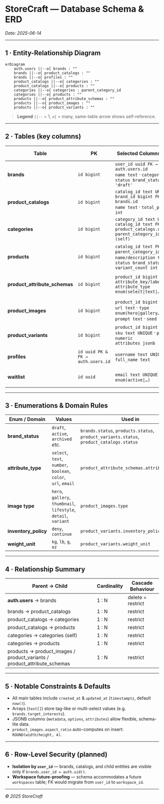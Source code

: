 # StoreCraft — Database Schema & ERD  
_Date: 2025-06-14_

---

## 1 · Entity-Relationship Diagram

```mermaid
erDiagram
    auth.users ||--o{ brands : ""
    brands ||--o{ product_catalogs : ""
    brands ||--o{ profiles : ""
    product_catalogs ||--o{ categories : ""
    product_catalogs ||--o{ products : ""
    categories ||--o{ categories : parent_category_id
    categories ||--o{ products : ""
    products ||--o{ product_attribute_schemas : ""
    products ||--o{ product_images : ""
    products ||--o{ product_variants : ""
```

> **Legend**
> `||--` = 1, `o{` = many, same-table arrow shows self-reference.

---

## 2 · Tables (key columns)

| Table                           | PK                                | Selected Columns & Types                                                                                                        | Notes / Relationships                   |
| ------------------------------- | --------------------------------- | ------------------------------------------------------------------------------------------------------------------------------- | --------------------------------------- |
| **brands**                      | `id bigint`                       | `user_id uuid FK → auth.users.id`  <br>`name text` · `category text` <br>`status brand_status DEFAULT 'draft'`                  | 1 user ⇒ many brands                    |
| **product\_catalogs**           | `id bigint`                       | `catalog_id text UNIQUE` <br>`brand_id bigint FK → brands.id` <br>`name text` · `total_products int`                            | 1 brand ⇒ many catalogs                 |
| **categories**                  | `id bigint`                       | `category_id text UNIQUE` <br>`catalog_id text FK → product_catalogs.catalog_id` <br>`parent_category_id text FK (self)`        | Self-nesting tree; belongs to a catalog |
| **products**                    | `id bigint`                       | `catalog_id text FK` · `parent_category_id text FK` <br>`name/description text` · `status brand_status` <br>`variant_count int` | Inherits catalog + optional category    |
| **product\_attribute\_schemas** | `id bigint`                       | `product_id bigint FK` <br>`attribute_key/label text` <br>`attribute_type enum(select\|text\|…)`                                | Defines custom attr meta per product    |
| **product\_images**             | `id bigint`                       | `product_id bigint FK` <br>`url text` · `type enum(hero\|gallery…)` <br>`prompt text` · `seed bigint`                           | Supports multiple angles / variants     |
| **product\_variants**           | `id bigint`                       | `product_id bigint FK` <br>`sku text UNIQUE` · `price numeric` <br>`attributes jsonb`                                           | Inventory & pricing per variant         |
| **profiles**                    | `id uuid PK & FK → auth.users.id` | `username text UNIQUE` · `full_name text`                                                                                       | Optional user profile metadata          |
| **waitlist**                    | `id uuid`                         | `email text UNIQUE` · `status enum(active\|…)`                                                                                  | Marketing wait-list sign-ups            |

---

## 3 · Enumerations & Domain Rules

| Enum / Domain         | Values                                                           | Used in                                                                                  |
| --------------------- | ---------------------------------------------------------------- | ---------------------------------------------------------------------------------------- |
| **brand\_status**     | `draft`, `active`, `archived` *etc.*                             | `brands.status`, `products.status`, `product_variants.status`, `product_catalogs.status` |
| **attribute\_type**   | `select`, `text`, `number`, `boolean`, `color`, `url`, `email`   | `product_attribute_schemas.attribute_type`                                               |
| **image type**        | `hero`, `gallery`, `thumbnail`, `lifestyle`, `detail`, `variant` | `product_images.type`                                                                    |
| **inventory\_policy** | `deny`, `continue`                                               | `product_variants.inventory_policy`                                                      |
| **weight\_unit**      | `kg`, `lb`, `g`, `oz`                                            | `product_variants.weight_unit`                                                           |

---

## 4 · Relationship Summary

| Parent → Child                                                               | Cardinality | Cascade Behaviour |
| ---------------------------------------------------------------------------- | ----------- | ----------------- |
| **auth.users** → brands                                                      | 1 : N       | delete = restrict |
| brands → product\_catalogs                                                   | 1 : N       | restrict          |
| product\_catalogs → categories                                               | 1 : N       | restrict          |
| product\_catalogs → products                                                 | 1 : N       | restrict          |
| categories → categories (self)                                               | 1 : N       | restrict          |
| categories → products                                                        | 1 : N       | restrict          |
| products → product\_images / product\_variants / product\_attribute\_schemas | 1 : N       | restrict          |

---

## 5 · Notable Constraints & Defaults

* All main tables include `created_at` & `updated_at` (`timestamptz`, default `now()`).
* Arrays (`text[]`) store tag-like or multi-select values (e.g. `brands.target_interests`).
* JSONB columns (`metadata`, `options`, `attributes`) allow flexible, schema-lite data.
* `product_images.aspect_ratio` auto-computes on insert: `ROUND(width/height, 4)`.

---

## 6 · Row-Level Security (planned)

* **Isolation by `user_id`** — brands, catalogs, and child entities are visible only if `brands.user_id = auth.uid()`.
* **Workspace future-proofing** — schema accommodates a future `workspaces` table; FK would migrate from `user_id` to `workspace_id`.

---

*© 2025 StoreCraft*